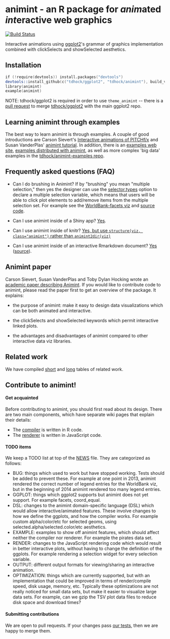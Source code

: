 animint - an R package for *anim*ated *int*eractive web graphics
=======

[![Build Status](https://travis-ci.org/tdhock/animint.png?branch=master)](https://travis-ci.org/tdhock/animint)

Interactive animations using [ggplot2](https://github.com/hadley/ggplot2)'s grammar of graphics implementation combined with clickSelects and showSelected aesthetics.

## Installation

```s
if (!require(devtools)) install.packages("devtools")
devtools::install_github(c("tdhock/ggplot2", "tdhock/animint"), build_vignettes=FALSE)
library(animint)
example(animint)
```

NOTE: tdhock/ggplot2 is required in order to use `theme_animint` --
there is a [pull request](https://github.com/hadley/ggplot2/pull/953)
to merge [tdhock/ggplot2](https://github.com/tdhock/ggplot2) with the
main ggplot2 repo.

## Learning animint through examples

The best way to learn animint is through examples. A couple of good
introductions are Carson Sievert's [Interactive animations of
PITCHf/x](http://cpsievert.github.io/baseballR/20140818/) and Susan
VanderPlas' [animint tutorial](http://tdhock.github.io/animint/). In
addition, there is an [examples web
site](http://sugiyama-www.cs.titech.ac.jp/~toby/animint/index.html),
[examples distributed with
animint](https://github.com/tdhock/animint/tree/master/inst/examples), as
well as more complex 'big data' examples in the
[tdhock/animint-examples
repo](https://github.com/tdhock/animint-examples/tree/master/examples).

## Frequently asked questions (FAQ)

- Can I do brushing in Animint? If by "brushing" you mean "multiple
  selection," then yes the designer can use the
  [selector.types](https://github.com/tdhock/animint/wiki/Advanced-features-present-animint-but-not-in-ggplot2#multiple-selection)
  option to declare a multiple selection variable, which means that
  users will be able to click plot elements to add/remove items from
  the multiple selection set. For example see the [WorldBank-facets
  viz](http://bl.ocks.org/tdhock/raw/93a798530952338c87ac/) and
  [source
  code](https://github.com/tdhock/animint/blob/master/inst/examples/WorldBank.R).
 
- Can I use animint inside of a Shiny app?
  [Yes](https://cpsievert.shinyapps.io/animintShiny/).

- Can I use animint inside of knitr?  [Yes, but use `structure(viz,
  class="animint")` rather than
  `animint2dir(viz)`](http://cpsievert.github.io/animint/worldPop/worldPop.html)

- Can I use animint inside of an interactive Rmarkdown document?
  [Yes](https://cpsievert.shinyapps.io/animintRmarkdown/)
  ([source](https://github.com/tdhock/animint/tree/master/inst/examples/rmarkdown)).

## Animint paper

Carson Sievert, Susan VanderPlas and Toby Dylan Hocking wrote an
[academic paper describing
Animint](https://github.com/tdhock/animint-paper/blob/master/HOCKING-animint.pdf?raw=true). If
you would like to contribute code to animint, please read the paper
first to get an overview of the package. It explains: 

- the purpose of animint: make it easy to design data visualizations
which can be both animated and interactive.

- the clickSelects and showSelected keywords which permit
interactive linked plots.

- the advantages and disadvantages of animint compared to other
interactive data viz libraries.

## Related work

We have compiled [short](https://github.com/tdhock/interactive-tutorial/tree/master/animation) and [long](https://github.com/tdhock/animint/blob/master/etc/references.org) tables of related work.

## Contribute to animint!

#### Get acquainted

Before contributing to animint, you should first read about its design. There are two main components, which have separate wiki pages that explain their details:
- The [compiler](https://github.com/tdhock/animint/wiki/Compiler%20details) is written in R code.
- The [renderer](https://github.com/tdhock/animint/wiki/Renderer-details) is written in JavaScript code.

#### TODO items

We keep a TODO list at top of the [NEWS](https://github.com/tdhock/animint/blob/master/NEWS) file. They are categorized as follows:

- BUG: things which used to work but have stopped working. Tests should be added to prevent these. For example at one point in 2013, animint rendered the correct number of legend entries for the WorldBank viz, but in the beginning of 2014 animint rendered too many legend entries. 
- GGPLOT: things which ggplot2 supports but animint does not yet support. For example facets, coord_equal.
- DSL: changes to the animint domain-specific language (DSL) which would allow interactive/animated features. These involve changes to how we define the ggplots, and how the compiler works. For example custom alpha/color/etc for selected geoms, using selected.alpha/selected.color/etc aesthetics.
- EXAMPLE: examples to show off animint features, which should affect neither the compiler nor renderer. For example the pirates data set.
- RENDER: changes to the JavaScript rendering code which would result in better interactive plots, without having to change the definition of the ggplots. For example rendering a selection widget for every selection variable.
- OUTPUT: different output formats for viewing/sharing an interactive animation.
- OPTIMIZATION: things which are currently supported, but with an implementation that could be improved in terms of render/compile speed, disk usage, memory, etc. Typically these optimizations are not really noticed for small data sets, but make it easier to visualize large data sets. For example, can we gzip the TSV plot data files to reduce disk space and download times?

#### Submitting contributions

We are open to pull requests. If your changes pass [our tests](https://github.com/tdhock/animint/wiki/Testing), then we are happy to merge them.
